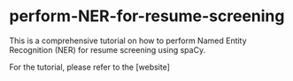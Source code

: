 # perform-NER-for-resume-screening
This is a comprehensive tutorial on how to perform Named Entity Recognition (NER) for resume screening using spaCy.

For the tutorial, please refer to the [website]
